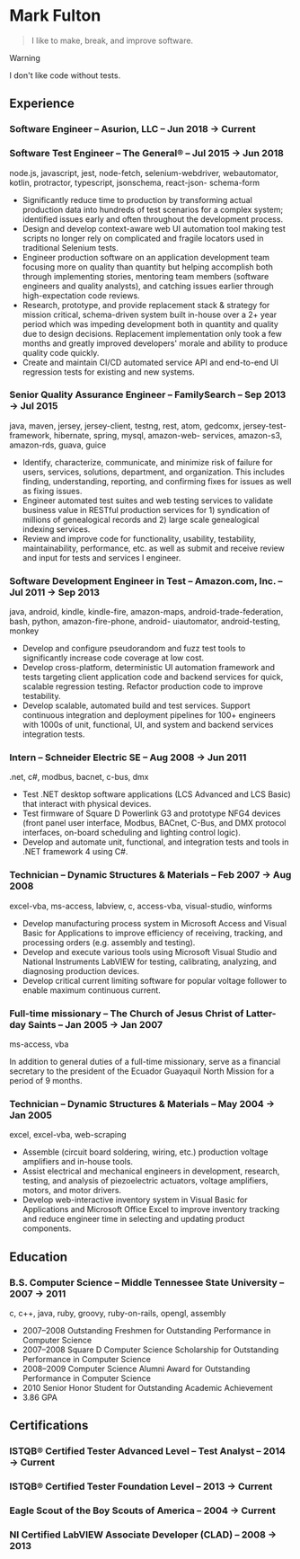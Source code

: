 # Mark Fulton

> I like to make, break, and improve software.

> [!WARNING]
> I don't like code without tests.

## Experience

### Software Engineer – Asurion, LLC – Jun 2018 → Current

### Software Test Engineer – The General® – Jul 2015 → Jun 2018

node.js, javascript, jest, node-fetch, selenium-webdriver, webautomator, kotlin, protractor, typescript, jsonschema, react-json-
schema-form

- Significantly reduce time to production by transforming actual production data into hundreds of test scenarios for a complex system; identified issues early and often throughout the development process.
- Design and develop context-aware web UI automation tool making test scripts no longer rely on complicated and fragile locators used in traditional Selenium tests.
- Engineer production software on an application development team focusing more on quality than quantity but helping accomplish both through implementing stories, mentoring team members (software engineers and quality analysts), and catching issues earlier through high-expectation code reviews.
- Research, prototype, and provide replacement stack & strategy for mission critical, schema-driven system built in-house over a 2+ year period which was impeding development both in quantity and quality due to design decisions. Replacement implementation only took a few months and greatly improved developers' morale and ability to produce quality code quickly.
- Create and maintain CI/CD automated service API and end-to-end UI regression tests for existing and new systems.

### Senior Quality Assurance Engineer – FamilySearch – Sep 2013 → Jul 2015

java, maven, jersey, jersey-client, testng, rest, atom, gedcomx, jersey-test-framework, hibernate, spring, mysql, amazon-web-
services, amazon-s3, amazon-rds, guava, guice

- Identify, characterize, communicate, and minimize risk of failure for users, services, solutions, department, and organization. This includes finding, understanding, reporting, and confirming fixes for issues as well as fixing
issues.
- Engineer automated test suites and web testing services to validate business value in RESTful production services for 1) syndication of millions of genealogical records and 2) large scale genealogical indexing services.
- Review and improve code for functionality, usability, testability, maintainability, performance, etc. as well as submit and receive review and input for tests and services I engineer.

### Software Development Engineer in Test – Amazon.com, Inc. – Jul 2011 → Sep 2013

java, android, kindle, kindle-fire, amazon-maps, android-trade-federation, bash, python, amazon-fire-phone, android-
uiautomator, android-testing, monkey

- Develop and configure pseudorandom and fuzz test tools to significantly increase code coverage at low cost.
- Develop cross-platform, deterministic UI automation framework and tests targeting client application code and backend services for quick, scalable regression testing. Refactor production code to improve testability.
- Develop scalable, automated build and test services. Support continuous integration and deployment pipelines for 100+ engineers with 1000s of unit, functional, UI, and system and backend services integration tests.

### Intern – Schneider Electric SE – Aug 2008 → Jun 2011

.net, c#, modbus, bacnet, c-bus, dmx

- Test .NET desktop software applications (LCS Advanced and LCS Basic) that interact with physical devices.
- Test firmware of Square D Powerlink G3 and prototype NFG4 devices (front panel user interface, Modbus, BACnet, C-Bus, and DMX protocol interfaces, on-board scheduling and lighting control logic).
- Develop and automate unit, functional, and integration tests and tools in .NET framework 4 using C#.

### Technician – Dynamic Structures & Materials – Feb 2007 → Aug 2008

excel-vba, ms-access, labview, c, access-vba, visual-studio, winforms

- Develop manufacturing process system in Microsoft Access and Visual Basic for Applications to improve efficiency of receiving, tracking, and processing orders (e.g. assembly and testing).
- Develop and execute various tools using Microsoft Visual Studio and National Instruments LabVIEW for testing, calibrating, analyzing, and diagnosing production devices.
- Develop critical current limiting software for popular voltage follower to enable maximum continuous current.

### Full-time missionary – The Church of Jesus Christ of Latter-day Saints – Jan 2005 → Jan 2007

ms-access, vba

In addition to general duties of a full-time missionary, serve as a financial secretary to the president of the Ecuador Guayaquil North Mission for a period of 9 months.

### Technician – Dynamic Structures & Materials – May 2004 → Jan 2005

excel, excel-vba, web-scraping

- Assemble (circuit board soldering, wiring, etc.) production voltage amplifiers and in-house tools.
- Assist electrical and mechanical engineers in development, research, testing, and analysis of piezoelectric actuators, voltage amplifiers, motors, and motor drivers.
- Develop web-interactive inventory system in Visual Basic for Applications and Microsoft Office Excel to improve inventory tracking and reduce engineer time in selecting and updating product components.

## Education

### B.S. Computer Science – Middle Tennessee State University – 2007 → 2011

c, c++, java, ruby, groovy, ruby-on-rails, opengl, assembly

- 2007–2008 Outstanding Freshmen for Outstanding Performance in Computer Science
- 2007–2008 Square D Computer Science Scholarship for Outstanding Performance in Computer Science
- 2008–2009 Computer Science Alumni Award for Outstanding Performance in Computer Science
- 2010 Senior Honor Student for Outstanding Academic Achievement
- 3.86 GPA

## Certifications

### ISTQB® Certified Tester Advanced Level – Test Analyst – 2014 → Current

### ISTQB® Certified Tester Foundation Level – 2013 → Current

### Eagle Scout of the Boy Scouts of America – 2004 → Current

### NI Certified LabVIEW Associate Developer (CLAD) – 2008 → 2013
